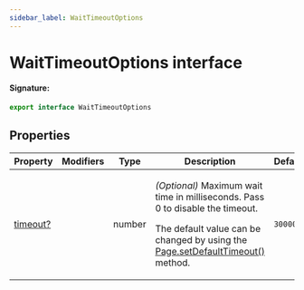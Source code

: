 ```yaml
---
sidebar_label: WaitTimeoutOptions
---
```


# WaitTimeoutOptions interface

#### Signature:

```typescript
export interface WaitTimeoutOptions
```

## Properties

| Property                                              | Modifiers | Type   | Description                                                                                                                                                                                                              | Default            |
| ----------------------------------------------------- | --------- | ------ | ------------------------------------------------------------------------------------------------------------------------------------------------------------------------------------------------------------------------ | ------------------ |
| [timeout?](./puppeteer.waittimeoutoptions.timeout.md) |           | number | <p><i>(Optional)</i> Maximum wait time in milliseconds. Pass 0 to disable the timeout.</p><p>The default value can be changed by using the [Page.setDefaultTimeout()](./puppeteer.page.setdefaulttimeout.md) method.</p> | <code>30000</code> |
